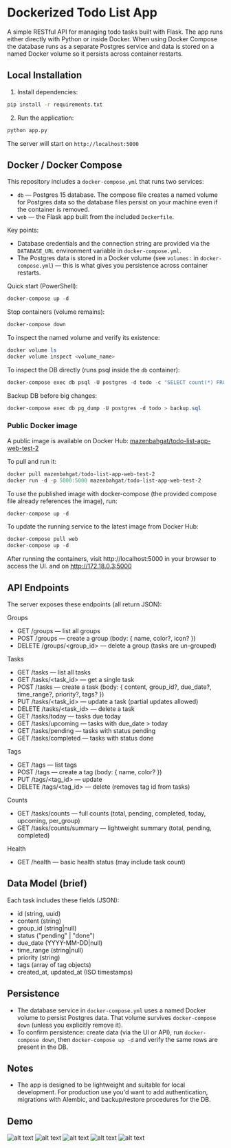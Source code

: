 # Dockerized Todo List App

A simple RESTful API for managing todo tasks built with Flask. The app runs either directly with Python or inside Docker. When using Docker Compose the database runs as a separate Postgres service and data is stored on a named Docker volume so it persists across container restarts.

## Local Installation

1. Install dependencies:

```bash
pip install -r requirements.txt
```

2. Run the application:

```bash
python app.py
```

The server will start on `http://localhost:5000`


## Docker / Docker Compose

This repository includes a `docker-compose.yml` that runs two services:

- `db` — Postgres 15 database. The compose file creates a named volume for Postgres data so the database files persist on your machine even if the container is removed.
- `web` — the Flask app built from the included `Dockerfile`.

Key points:

- Database credentials and the connection string are provided via the `DATABASE_URL` environment variable in `docker-compose.yml`.
- The Postgres data is stored in a Docker volume (see `volumes:` in `docker-compose.yml`) — this is what gives you persistence across container restarts.

Quick start (PowerShell):

```powershell
docker-compose up -d
```

Stop containers (volume remains):

```powershell
docker-compose down
```

To inspect the named volume and verify its existence:

```powershell
docker volume ls
docker volume inspect <volume_name>
```

To inspect the DB directly (runs psql inside the `db` container):

```powershell
docker-compose exec db psql -U postgres -d todo -c "SELECT count(*) FROM tasks;"
```

Backup DB before big changes:

```powershell
docker-compose exec db pg_dump -U postgres -d todo > backup.sql
```

### Public Docker image
A public image is available on Docker Hub: [mazenbahgat/todo-list-app-web-test-2](https://hub.docker.com/r/mazenbahgat/todo-list-app-web-test-2)


To pull and run it:

```powershell
docker pull mazenbahgat/todo-list-app-web-test-2
docker run -d -p 5000:5000 mazenbahgat/todo-list-app-web-test-2
```

To use the published image with docker-compose (the provided compose file already references the image), run:

```powershell
docker-compose up -d
```

To update the running service to the latest image from Docker Hub:

```powershell
docker-compose pull web
docker-compose up -d
```

After running the containers, visit http://localhost:5000 in your browser to access the UI.
and on http://172.18.0.3:5000

## API Endpoints

The server exposes these endpoints (all return JSON):

Groups
- GET /groups — list all groups
- POST /groups — create a group (body: { name, color?, icon? })
- DELETE /groups/<group_id> — delete a group (tasks are un-grouped)

Tasks
- GET /tasks — list all tasks
- GET /tasks/<task_id> — get a single task
- POST /tasks — create a task (body: { content, group_id?, due_date?, time_range?, priority?, tags? })
- PUT /tasks/<task_id> — update a task (partial updates allowed)
- DELETE /tasks/<task_id> — delete a task
- GET /tasks/today — tasks due today
- GET /tasks/upcoming — tasks with due_date > today
- GET /tasks/pending — tasks with status pending
- GET /tasks/completed — tasks with status done

Tags
- GET /tags — list tags
- POST /tags — create a tag (body: { name, color? })
- PUT /tags/<tag_id> — update
- DELETE /tags/<tag_id> — delete (removes tag id from tasks)

Counts
- GET /tasks/counts — full counts (total, pending, completed, today, upcoming, per_group)
- GET /tasks/counts/summary — lightweight summary (total, pending, completed)

Health
- GET /health — basic health status (may include task count)

## Data Model (brief)

Each task includes these fields (JSON):

- id (string, uuid)
- content (string)
- group_id (string|null)
- status ("pending" | "done")
- due_date (YYYY-MM-DD|null)
- time_range (string|null)
- priority (string)
- tags (array of tag objects)
- created_at, updated_at (ISO timestamps)

## Persistence

- The database service in `docker-compose.yml` uses a named Docker volume to persist Postgres data. That volume survives `docker-compose down` (unless you explicitly remove it).
- To confirm persistence: create data (via the UI or API), run `docker-compose down`, then `docker-compose up -d` and verify the same rows are present in the DB.

## Notes

- The app is designed to be lightweight and suitable for local development. For production use you'd want to add authentication, migrations with Alembic, and backup/restore procedures for the DB.

## Demo
![alt text](screenshot-1.png)
![alt text](screenshot-2.png)
![alt text](screenshot-3.png)
![alt text](screenshot-4.png)
![alt text](screenshot-5.png)

